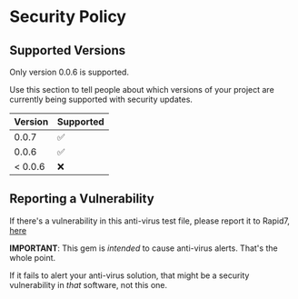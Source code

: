 # Security Policy

## Supported Versions

Only version 0.0.6 is supported.

Use this section to tell people about which versions of your project are
currently being supported with security updates.

| Version | Supported          |
| ------- | ------------------ |
| 0.0.7   | :white_check_mark: |
| 0.0.6   | :white_check_mark: |
| < 0.0.6 | :x:                |

## Reporting a Vulnerability

If there's a vulnerability in this anti-virus test file, please report it to Rapid7,
[here](https://www.rapid7.com/.well-known/security.txt)

**IMPORTANT**: This gem is *intended* to cause anti-virus alerts. That's the whole point.

If it fails to alert your anti-virus solution, that might be a security vulnerability in
*that* software, not this one.
